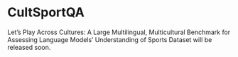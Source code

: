 # CultSportQA
Let’s Play Across Cultures: A Large Multilingual, Multicultural Benchmark for Assessing Language Models’ Understanding of Sports
Dataset will be released soon.
